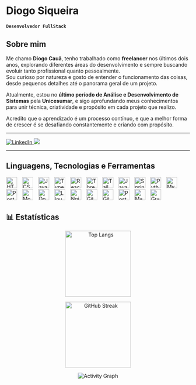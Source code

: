 # Diogo Siqueira

**`Desenvolvedor FullStack`**

##  Sobre mim

Me chamo **Diogo Cauã**, tenho trabalhado como **freelancer** nos últimos dois anos, explorando diferentes áreas do desenvolvimento e sempre buscando evoluir tanto profissional quanto pessoalmente.  
Sou curioso por natureza e gosto de entender o funcionamento das coisas, desde pequenos detalhes até o panorama geral de um projeto.

Atualmente, estou no **último período de Análise e Desenvolvimento de Sistemas** pela **Unicesumar**, e sigo aprofundando meus conhecimentos para unir técnica, criatividade e propósito em cada projeto que realizo.

Acredito que o aprendizado é um processo contínuo, e que a melhor forma de crescer é se desafiando constantemente e criando com propósito.

---

<p align="left">
  <a href="https://www.linkedin.com/in/diogosiqueira1918/" target="_blank">
    <img alt="LinkedIn" src="https://img.shields.io/badge/LinkedIn-0A66C2?style=for-the-badge&logo=linkedin&logoColor=white"/>
  </a>
  <img src="https://img.shields.io/badge/Freelancer%20Ativo-4CAF50?style=for-the-badge&logo=freelancer&logoColor=white"/>
</p>

---

##  Linguagens, Tecnologias e Ferramentas

<p align="left">
  <img title="HTML5" alt="HTML5" width="30px" style="padding-right:10px;" src="https://cdn.jsdelivr.net/gh/devicons/devicon@latest/icons/html5/html5-original.svg"/>
  <img title="CSS3" alt="CSS3" width="30px" style="padding-right:10px;" src="https://cdn.jsdelivr.net/gh/devicons/devicon@latest/icons/css3/css3-original.svg"/>
  <img title="JavaScript" alt="JavaScript" width="30px" style="padding-right:10px;" src="https://cdn.jsdelivr.net/gh/devicons/devicon@latest/icons/javascript/javascript-original.svg"/>
  <img title="TypeScript" alt="TypeScript" width="30px" style="padding-right:10px;" src="https://cdn.jsdelivr.net/gh/devicons/devicon@latest/icons/typescript/typescript-original.svg"/>
  <img title="React" alt="React" width="30px" style="padding-right:10px;" src="https://cdn.jsdelivr.net/gh/devicons/devicon@latest/icons/react/react-original.svg"/>
  <img title="Three.js / R3F" alt="Three.js" width="30px" style="padding-right:10px;" src="https://cdn.jsdelivr.net/gh/devicons/devicon@latest/icons/threejs/threejs-original.svg"/>
  <img title="TailwindCSS" alt="TailwindCSS" width="30px" style="padding-right:10px;" src="https://cdn.jsdelivr.net/gh/devicons/devicon@latest/icons/tailwindcss/tailwindcss-original.svg"/>
  <img title="Java" alt="Java" width="30px" style="padding-right:10px;" src="https://cdn.jsdelivr.net/gh/devicons/devicon@latest/icons/java/java-original.svg"/>
  <img title="Spring Boot" alt="Spring Boot" width="30px" style="padding-right:10px;" src="https://cdn.jsdelivr.net/gh/devicons/devicon@latest/icons/spring/spring-original.svg"/>
  <img title="Python" alt="Python" width="30px" style="padding-right:10px;" src="https://cdn.jsdelivr.net/gh/devicons/devicon@latest/icons/python/python-original.svg"/>
  <img title="MySQL" alt="MySQL" width="30px" style="padding-right:10px;" src="https://cdn.jsdelivr.net/gh/devicons/devicon@latest/icons/mysql/mysql-original.svg"/>
  <img title="PostgreSQL" alt="PostgreSQL" width="30px" style="padding-right:10px;" src="https://cdn.jsdelivr.net/gh/devicons/devicon@latest/icons/postgresql/postgresql-original.svg"/>
  <img title="MongoDB" alt="MongoDB" width="30px" style="padding-right:10px;" src="https://cdn.jsdelivr.net/gh/devicons/devicon@latest/icons/mongodb/mongodb-original.svg"/>
  <img title="Docker" alt="Docker" width="30px" style="padding-right:10px;" src="https://cdn.jsdelivr.net/gh/devicons/devicon@latest/icons/docker/docker-original.svg"/>
  <img title="Linux" alt="Linux" width="30px" style="padding-right:10px;" src="https://cdn.jsdelivr.net/gh/devicons/devicon@latest/icons/linux/linux-original.svg"/>
  <img title="Nginx" alt="Nginx" width="30px" style="padding-right:10px;" src="https://cdn.jsdelivr.net/gh/devicons/devicon@latest/icons/nginx/nginx-original.svg"/>
  <img title="Git" alt="Git" width="30px" style="padding-right:10px;" src="https://cdn.jsdelivr.net/gh/devicons/devicon@latest/icons/git/git-original.svg"/>
  <img title="GitHub" alt="GitHub" width="30px" style="padding-right:10px;" src="https://cdn.jsdelivr.net/gh/devicons/devicon@latest/icons/github/github-original.svg"/>
  <img title="Postman" alt="Postman" width="30px" style="padding-right:10px;" src="https://cdn.jsdelivr.net/gh/devicons/devicon@latest/icons/postman/postman-original.svg"/>
  <img title="Maven" alt="Maven" width="30px" style="padding-right:10px;" src="https://cdn.jsdelivr.net/gh/devicons/devicon@latest/icons/maven/maven-original.svg"/>
  <img title="Grafana" alt="Grafana" width="30px" style="padding-right:10px;" src="https://cdn.jsdelivr.net/gh/devicons/devicon@latest/icons/grafana/grafana-original.svg"/>
  

## 📊 Estatísticas

<p align="center">
  <img 
    alt="Top Langs" 
    height="180px" 
    src="https://github-readme-stats.vercel.app/api/top-langs/?username=diogocsiqueira&layout=compact&langs_count=8&theme=tokyonight"
  />
</p>

<p align="center">
  <img 
    alt="GitHub Streak" 
    height="180px" 
    src="https://streak-stats.demolab.com?user=diogocsiqueira&theme=tokyonight&locale=pt-br"
  />
</p>

<p align="center">
  <img 
    alt="Activity Graph" 
    src="https://github-readme-activity-graph.vercel.app/graph?username=diogocsiqueira&theme=tokyonight"
  />
</p>



